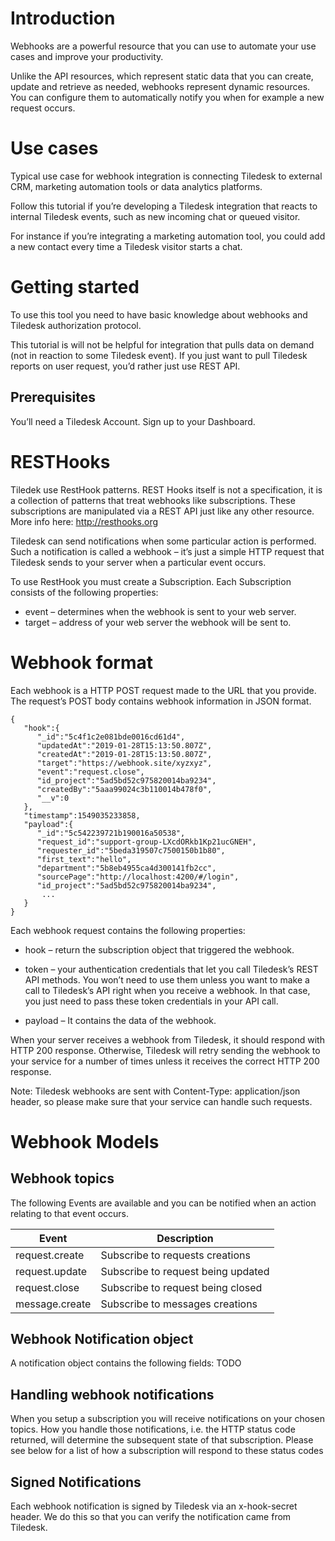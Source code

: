 # Introduction
Webhooks are a powerful resource that you can use to automate your use cases and improve your productivity.

Unlike the API resources, which represent static data that you can create, update and retrieve as needed, webhooks represent dynamic resources. You can configure them to automatically notify you when for example a new request occurs.


# Use cases
Typical use case for webhook integration is connecting Tiledesk to external CRM, marketing automation tools or data analytics platforms.

Follow this tutorial if you’re developing a Tiledesk integration that reacts to internal Tiledesk events, such as new incoming chat or queued visitor.

For instance if you’re integrating a marketing automation tool, you could add a new contact every time a Tiledesk visitor starts a chat.



# Getting started

To use this tool you need to have basic knowledge about webhooks and Tiledesk authorization protocol.

This tutorial is will not be helpful for integration that pulls data on demand (not in reaction to some Tiledesk event). If you just want to pull Tiledesk reports on user request, you’d rather just use REST API.

## Prerequisites
You’ll need a Tiledesk Account. Sign up to your Dashboard.

# RESTHooks
Tiledek use RestHook patterns. REST Hooks itself is not a specification, it is a collection of patterns that treat webhooks like subscriptions. These subscriptions are manipulated via a REST API just like any other resource. 
More info here: http://resthooks.org

Tiledesk can send notifications when some particular action is performed. Such a notification is called a webhook – it’s just a simple HTTP request that Tiledesk sends to your server when a particular event occurs. 

To use RestHook you must create a Subscription. Each Subscription consists of the following properties:

* event – determines when the webhook is sent to your web server.
* target – address of your web server the webhook will be sent to.


# Webhook format

Each webhook is a HTTP POST request made to the URL that you provide. The request’s POST body contains webhook information in JSON format.


```
{
   "hook":{
      "_id":"5c4f1c2e081bde0016cd61d4",
      "updatedAt":"2019-01-28T15:13:50.807Z",
      "createdAt":"2019-01-28T15:13:50.807Z",
      "target":"https://webhook.site/xyzxyz",
      "event":"request.close",
      "id_project":"5ad5bd52c975820014ba9234",
      "createdBy":"5aaa99024c3b110014b478f0",
      "__v":0
   },
   "timestamp":1549035233858,
   "payload":{
      "_id":"5c542239721b190016a50538",
      "request_id":"support-group-LXcdORkb1Kp21ucGNEH",
      "requester_id":"5beda319507c7500150b1b80",
      "first_text":"hello",
      "department":"5b8eb4955ca4d300141fb2cc",
      "sourcePage":"http://localhost:4200/#/login",
      "id_project":"5ad5bd52c975820014ba9234",
       ...
   }
}
```

Each webhook request contains the following properties:

* hook – return the subscription object that triggered the webhook. 

* token – your authentication credentials that let you call Tiledesk’s REST API methods. You won’t need to use them unless you want to make a call to Tiledesk’s API right when you receive a webhook. In that case, you just need to pass these token credentials in your API call. 

* payload – It contains the data of the webhook.

When your server receives a webhook from Tiledesk, it should respond with HTTP 200 response. Otherwise, Tiledesk will retry sending the webhook to your service for a number of times unless it receives the correct HTTP 200 response.

Note: Tiledesk webhooks are sent with Content-Type: application/json header, so please make sure that your service can handle such requests.


# Webhook Models
## Webhook topics

The following Events are available and you can be notified when an action relating to that event occurs. 

| Event          | Description                        |
|----------------|------------------------------------|
| request.create | Subscribe to requests creations    |
| request.update | Subscribe to request being updated |
| request.close  | Subscribe to request being closed  |
| message.create | Subscribe to messages creations    |


## Webhook Notification object
A notification object contains the following fields:
TODO



## Handling webhook notifications
When you setup a subscription you will receive notifications on your chosen topics. How you handle those notifications, i.e. the HTTP status code returned, will determine the subsequent state of that subscription. Please see below for a list of how a subscription will respond to these status codes

## Signed Notifications
Each webhook notification is signed by Tiledesk via an x-hook-secret header. We do this so that you can verify the notification came from Tiledesk.

